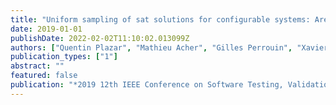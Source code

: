 ```yaml
---
title: "Uniform sampling of sat solutions for configurable systems: Are we there yet?"
date: 2019-01-01
publishDate: 2022-02-02T11:10:02.013099Z
authors: ["Quentin Plazar", "Mathieu Acher", "Gilles Perrouin", "Xavier Devroey", "Maxime Cordy"]
publication_types: ["1"]
abstract: ""
featured: false
publication: "*2019 12th IEEE Conference on Software Testing, Validation and Verification (ICST)*"
---
```


